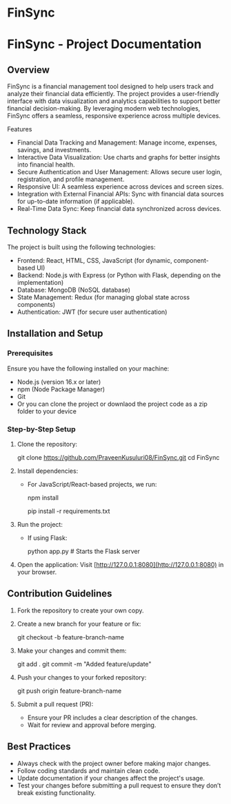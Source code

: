 # FinSync

# FinSync - Project Documentation

## Overview
FinSync is a financial management tool designed to help users track and analyze their financial data efficiently. The project provides a user-friendly interface with data visualization and analytics capabilities to support better financial decision-making. By leveraging modern web technologies, FinSync offers a seamless, responsive experience across multiple devices.

 Features
- Financial Data Tracking and Management: Manage income, expenses, savings, and investments.
- Interactive Data Visualization: Use charts and graphs for better insights into financial health.
- Secure Authentication and User Management: Allows secure user login, registration, and profile management.
- Responsive UI: A seamless experience across devices and screen sizes.
- Integration with External Financial APIs: Sync with financial data sources for up-to-date information (if applicable).
- Real-Time Data Sync: Keep financial data synchronized across devices.

## Technology Stack
The project is built using the following technologies:

- Frontend: React, HTML, CSS, JavaScript (for dynamic, component-based UI)
- Backend: Node.js with Express (or Python with Flask, depending on the implementation)
- Database: MongoDB (NoSQL database)
- State Management: Redux (for managing global state across components)
- Authentication: JWT (for secure user authentication)

## Installation and Setup

### Prerequisites
Ensure you have the following installed on your machine:
- Node.js (version 16.x or later)
- npm (Node Package Manager)
- Git
- Or you can clone the project or downlaod the project code as a zip folder to your device

### Step-by-Step Setup

1. Clone the repository:

   git clone https://github.com/PraveenKusuluri08/FinSync.git
   cd FinSync


2. Install dependencies:
   - For JavaScript/React-based projects, we run:
  
     npm install

     pip install -r requirements.txt
  

3. Run the project:

   - If using Flask:
  
     python app.py  # Starts the Flask server
  

4. Open the application:
   Visit [http://127.0.0.1:8080](http://127.0.0.1:8080) in your browser.

## Contribution Guidelines

1. Fork the repository to create your own copy.
2. Create a new branch for your feature or fix:

   git checkout -b feature-branch-name

3. Make your changes and commit them:

   git add .
   git commit -m "Added feature/update"

4. Push your changes to your forked repository:

   git push origin feature-branch-name

5. Submit a pull request (PR):
   - Ensure your PR includes a clear description of the changes.
   - Wait for review and approval before merging.

## Best Practices
- Always check with the project owner before making major changes.
- Follow coding standards and maintain clean code.
- Update documentation if your changes affect the project's usage.
- Test your changes before submitting a pull request to ensure they don’t break existing functionality.

